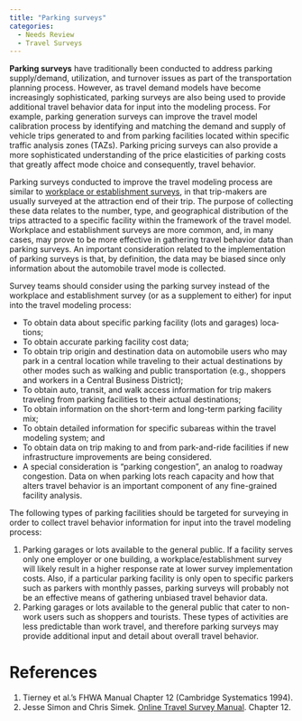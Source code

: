 ```yaml
---
title: "Parking surveys"
categories:
  - Needs Review
  - Travel Surveys
---
```


**Parking surveys** have traditionally been conducted to address parking supply/demand, utilization, and turnover issues as part of the transportation planning process. However, as travel demand models have become increasingly sophisticated, parking surveys are also being used to provide additional travel behavior data for input into the modeling proc­ess. For example, parking generation surveys can improve the travel model calibration process by identifying and matching the demand and supply of vehicle trips generated to and from parking facilities located within specific traffic analysis zones (TAZs). Parking pricing surveys can also provide a more sophisticated understanding of the price elasticities of parking costs that greatly affect mode choice and consequently, travel behavior.

Parking surveys conducted to improve the travel modeling process are similar to [workplace or establishment surveys](Establishment_surveys), in that trip-makers are usually surveyed at the attraction end of their trip. The purpose of collecting these data relates to the number, type, and geo­graphical distribution of the trips attracted to a specific facility within the framework of the travel model. Workplace and establishment surveys are more common, and, in many cases, may prove to be more effective in gathering travel behavior data than parking surveys. An important con­sideration related to the implementation of parking surveys is that, by definition, the data may be biased since only information about the auto­mobile travel mode is collected.

Survey teams should consider using the parking survey instead of the workplace and establishment survey (or as a supplement to either) for input into the travel modeling process:

-   To obtain data about specific parking facility (lots and garages) loca­tions;
-   To obtain accurate parking facility cost data;
-   To obtain trip origin and destination data on automobile users who may park in a central location while traveling to their actual destina­tions by other modes such as walking and public transportation (e.g., shoppers and workers in a Central Business District);
-   To obtain auto, transit, and walk access information for trip makers traveling from parking facilities to their actual destinations;
-   To obtain information on the short-term and long-term parking facility mix;
-   To obtain detailed information for specific subareas within the travel modeling system; and
-   To obtain data on trip making to and from park-and-ride facilities if new infrastructure improvements are being considered.
-   A special consideration is “parking congestion”, an analog to roadway congestion. Data on when parking lots reach capacity and how that alters travel behavior is an important component of any fine-grained facility analysis.

The following types of parking facilities should be targeted for surveying in order to collect travel behavior information for input into the travel modeling process:

1.  Parking garages or lots available to the general public. If a facility serves only one employer or one building, a workplace/establishment survey will likely result in a higher response rate at lower survey im­plementation costs. Also, if a particular parking facility is only open to specific parkers such as parkers with monthly passes, parking sur­veys will probably not be an effective means of gathering unbiased travel behavior data.
2.  Parking garages or lots available to the general public that cater to non-work users such as shoppers and tourists. These types of activi­ties are less predictable than work travel, and therefore parking sur­veys may provide additional input and detail about overall travel behavior.

References
==========

1.  Tierney et al.’s FHWA Manual Chapter 12 (Cambridge Systematics 1994).
2.  Jesse Simon and Chris Simek. [Online Travel Survey Manual](http://www.travelsurveymanual.org/Chapter-20.html). Chapter 12.


